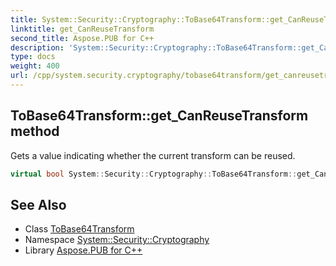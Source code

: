 ```yaml
---
title: System::Security::Cryptography::ToBase64Transform::get_CanReuseTransform method
linktitle: get_CanReuseTransform
second_title: Aspose.PUB for C++
description: 'System::Security::Cryptography::ToBase64Transform::get_CanReuseTransform method. Gets a value indicating whether the current transform can be reused in C++.'
type: docs
weight: 400
url: /cpp/system.security.cryptography/tobase64transform/get_canreusetransform/
---
```

## ToBase64Transform::get_CanReuseTransform method


Gets a value indicating whether the current transform can be reused.

```cpp
virtual bool System::Security::Cryptography::ToBase64Transform::get_CanReuseTransform()
```

## See Also

* Class [ToBase64Transform](../)
* Namespace [System::Security::Cryptography](../../)
* Library [Aspose.PUB for C++](../../../)

